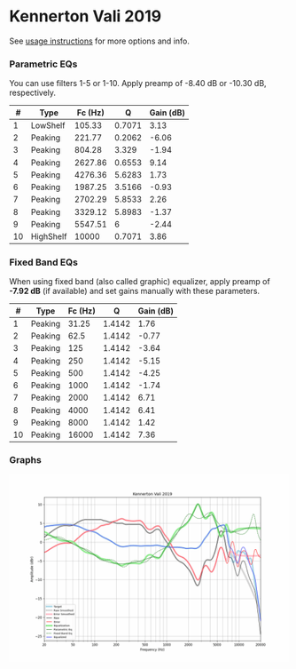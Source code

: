# Kennerton Vali 2019
See [usage instructions](https://github.com/jaakkopasanen/AutoEq#usage) for more options and info.

### Parametric EQs
You can use filters 1-5 or 1-10. Apply preamp of -8.40 dB or -10.30 dB, respectively.

|   # | Type      |   Fc (Hz) |      Q |   Gain (dB) |
|-----|-----------|-----------|--------|-------------|
|   1 | LowShelf  |    105.33 | 0.7071 |        3.13 |
|   2 | Peaking   |    221.77 | 0.2062 |       -6.06 |
|   3 | Peaking   |    804.28 | 3.329  |       -1.94 |
|   4 | Peaking   |   2627.86 | 0.6553 |        9.14 |
|   5 | Peaking   |   4276.36 | 5.6283 |        1.73 |
|   6 | Peaking   |   1987.25 | 3.5166 |       -0.93 |
|   7 | Peaking   |   2702.29 | 5.8533 |        2.26 |
|   8 | Peaking   |   3329.12 | 5.8983 |       -1.37 |
|   9 | Peaking   |   5547.51 | 6      |       -2.44 |
|  10 | HighShelf |  10000    | 0.7071 |        3.86 |

### Fixed Band EQs
When using fixed band (also called graphic) equalizer, apply preamp of **-7.92 dB** (if available) and set gains manually with these parameters.

|   # | Type    |   Fc (Hz) |      Q |   Gain (dB) |
|-----|---------|-----------|--------|-------------|
|   1 | Peaking |     31.25 | 1.4142 |        1.76 |
|   2 | Peaking |     62.5  | 1.4142 |       -0.77 |
|   3 | Peaking |    125    | 1.4142 |       -3.64 |
|   4 | Peaking |    250    | 1.4142 |       -5.15 |
|   5 | Peaking |    500    | 1.4142 |       -4.25 |
|   6 | Peaking |   1000    | 1.4142 |       -1.74 |
|   7 | Peaking |   2000    | 1.4142 |        6.71 |
|   8 | Peaking |   4000    | 1.4142 |        6.41 |
|   9 | Peaking |   8000    | 1.4142 |        1.42 |
|  10 | Peaking |  16000    | 1.4142 |        7.36 |

### Graphs
![](./Kennerton%20Vali%202019.png)
